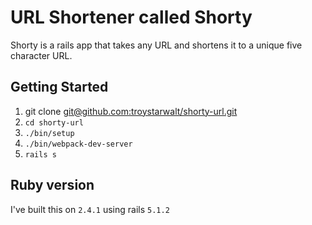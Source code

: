 # URL Shortener called Shorty

Shorty is a rails app that takes any URL and shortens it to a unique five character URL.

## Getting Started
1. git clone [git@github.com:troystarwalt/shorty-url.git](git@github.com:troystarwalt/shorty-url.git)
2. `cd shorty-url`
3. `./bin/setup`
4. `./bin/webpack-dev-server`
5. `rails s`


## Ruby version
I've built this on `2.4.1` using rails `5.1.2`
